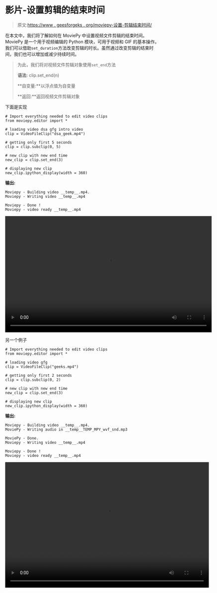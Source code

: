 # 影片-设置剪辑的结束时间

> 原文:[https://www . geesforgeks . org/moviepy-设置-剪辑结束时间/](https://www.geeksforgeeks.org/moviepy-setting-end-time-of-the-clip/)

在本文中，我们将了解如何在 MoviePy 中设置视频文件剪辑的结束时间。MoviePy 是一个用于视频编辑的 Python 模块，可用于视频和 GIF 的基本操作。我们可以借助`set_duration`方法改变剪辑的时长。虽然通过改变剪辑的结束时间，我们也可以增加或减少持续时间。

> 为此，我们将对视频文件剪辑对象使用`set_end`方法
> 
> **语法:** clip.set_end(n)
> 
> **自变量:**以浮点值为自变量
> 
> **返回:**返回视频文件剪辑对象

下面是实现

```
# Import everything needed to edit video clips 
from moviepy.editor import *

# loading video dsa gfg intro video 
clip = VideoFileClip("dsa_geek.mp4") 

# getting only first 5 seconds
clip = clip.subclip(0, 5)

# new clip with new end time
new_clip = clip.set_end(3)

# displaying new clip
new_clip.ipython_display(width = 360)
```

**输出:**

```
Moviepy - Building video __temp__.mp4.
Moviepy - Writing video __temp__.mp4

Moviepy - Done !
Moviepy - video ready __temp__.mp4

```

<video class="wp-video-shortcode" id="video-475315-1" width="665" height="374" preload="metadata" controls=""><source type="video/mp4" src="https://media.geeksforgeeks.org/wp-content/uploads/20200826030303/1st7.mp4?_=1">[https://media.geeksforgeeks.org/wp-content/uploads/20200826030303/1st7.mp4](https://media.geeksforgeeks.org/wp-content/uploads/20200826030303/1st7.mp4)</video>

另一个例子

```
# Import everything needed to edit video clips
from moviepy.editor import *

# loading video gfg
clip = VideoFileClip("geeks.mp4")

# getting only first 2 seconds
clip = clip.subclip(0, 2)

# new clip with new end time
new_clip = clip.set_end(3)

# displaying new clip
new_clip.ipython_display(width = 360)
```

**输出:**

```
Moviepy - Building video __temp__.mp4.
MoviePy - Writing audio in __temp__TEMP_MPY_wvf_snd.mp3

MoviePy - Done.
Moviepy - Writing video __temp__.mp4

Moviepy - Done !
Moviepy - video ready __temp__.mp4

```

<video class="wp-video-shortcode" id="video-475315-2" width="656" height="404" preload="metadata" controls=""><source type="video/mp4" src="https://media.geeksforgeeks.org/wp-content/uploads/20200826030241/2nd6.mp4?_=2">[https://media.geeksforgeeks.org/wp-content/uploads/20200826030241/2nd6.mp4](https://media.geeksforgeeks.org/wp-content/uploads/20200826030241/2nd6.mp4)</video>